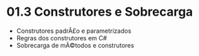 ﻿# 01.3 Construtores e Sobrecarga

- Construtores padrÃ£o e parametrizados
- Regras dos construtores em C#
- Sobrecarga de mÃ©todos e construtores
